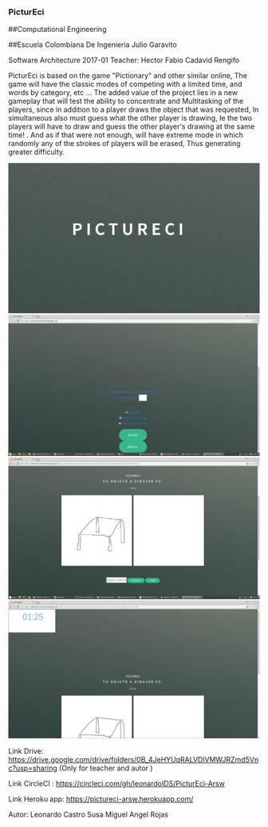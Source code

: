 ### PicturEci

##Computational Engineering


##Escuela Colombiana De Ingenieria Julio Garavito


Software Architecture 2017-01
Teacher: Hector Fabio Cadavid Rengifo


PicturEci is based on the game "Pictionary" and other similar online,
The game will have the classic modes of competing with a limited time, and words by category, etc ...
The added value of the project lies in a new gameplay that will test the ability to concentrate and
Multitasking of the players, since in addition to a player draws the object that was requested,
In simultaneous also must guess what the other player is drawing,
Ie the two players will have to draw and guess the other player's drawing at the same time! .
And as if that were not enough, will have extreme mode in which randomly any of the strokes of players will be erased,
Thus generating greater difficulty.

![](img/start.png)
![](img/select.png)
![](img/play.png)
![](img/time.png)
  
  
Link Drive: https://drive.google.com/drive/folders/0B_4JeHYUqRALVDlVMWJRZmd5Vnc?usp=sharing (Only for teacher and autor )

Link CircleCI : https://circleci.com/gh/leonardoIDS/PicturEci-Arsw 

Link Heroku app:   https://pictureci-arsw.herokuapp.com/
  
  
Autor:
Leonardo Castro Susa
Miguel Angel Rojas
